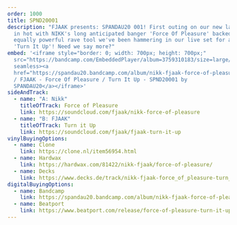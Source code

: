 ```yaml
---
order: 1000
title: SPND20001
description: "FJAAK presents: SPANDAU20 001! First outing on our new label comes
  in hot with NIKK's long anticipated banger 'Force Of Pleasure' backed by an
  equally powerful rave tool we've been hammering in our live set for a bit now,
  'Turn It Up'! Need we say more?"
embed: '<iframe style="border: 0; width: 700px; height: 700px;"
  src="https://bandcamp.com/EmbeddedPlayer/album=3759310183/size=large/bgcol=333333/linkcol=0f91ff/minimal=true/transparent=true/"
  seamless><a
  href="https://spandau20.bandcamp.com/album/nikk-fjaak-force-of-pleasure-turn-it-up-spnd20001">NIKK
  / FJAAK - Force Of Pleasure / Turn It Up - SPND20001 by
  SPANDAU20</a></iframe>'
sideAndTrack:
  - name: "A: Nikk"
    titleOfTrack: Force of Pleasure
    link: https://soundcloud.com/fjaak/nikk-force-of-pleasure
  - name: "B: FJAAK"
    titleOfTrack: Turn it Up
    link: https://soundcloud.com/fjaak/fjaak-turn-it-up
vinylBuyingOptions:
  - name: Clone
    link: https://clone.nl/item56954.html
  - name: Hardwax
    link: https://hardwax.com/81422/nikk-fjaak/force-of-pleasure/
  - name: Decks
    link: https://www.decks.de/track/nikk-fjaak-force_of_pleasure-turn_it_up/cf5-q7
digitalBuyingOptions:
  - name: Bandcamp
    link: https://spandau20.bandcamp.com/album/nikk-fjaak-force-of-pleasure-turn-it-up-spnd20001
  - name: Beatport
    link: https://www.beatport.com/release/force-of-pleasure-turn-it-up/2660418
---
```

